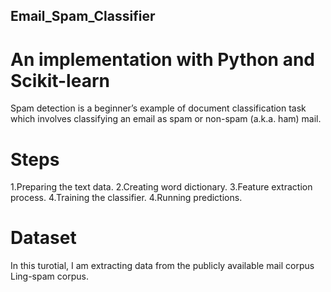 ## Email_Spam_Classifier

# An implementation with Python and Scikit-learn
Spam detection is a beginner’s example of document classification task which involves classifying an email as spam or non-spam (a.k.a. ham) mail.

# Steps
1.Preparing the text data.
2.Creating word dictionary.
3.Feature extraction process.
4.Training the classifier.
4.Running predictions.

# Dataset
In this turotial, I am extracting data from the publicly available mail corpus Ling-spam corpus.
